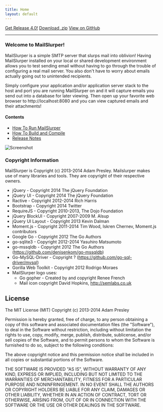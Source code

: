 ```yaml
---
title: Home
layout: default
---
```


<section id="downloads" class="clearfix">
	<a href="https://github.com/adampresley/mailslurper-go/releases/tag/4.0" id="download-release" class="button"><span>Get Release 4.0!</span></a>
	<a href="https://github.com/adampresley/mailslurper-go/zipball/master" id="download-zip" class="button"><span>Download .zip</span></a>
	<a href="https://github.com/adampresley/mailslurper-go" id="view-on-github" class="button"><span>View on GitHub</span></a>
</section>

<hr />

### Welcome to MailSlurper!
MailSlurper is a simple SMTP server that slurps mail into oblivion! Having MailSlurper installed on your local
or shared development environment allows you to test sending email without having to go through the trouble
of configuring a real mail server. You also don't have to worry about emails actually going out to unintended
recipients.

Simply configure your application and/or application server stack to the host and port you are running
MailSlurper on and it will capture emails you send out into a database for later viewing. Then open
up your favorite web browser to http://localhost:8080 and you can view captured emails and their attachments!

#### Contents

* [How To Run MailSlurper](how-to-run.html)
* [How To Build and Compile](how-to-build-and-compile.html)
* [Release Notes](release-notes.html)

![Screenshot](http://www.adampresley.com.s3.amazonaws.com/posts/mailslurper-4.0.png)


### Copyright Information
MailSlurper is Copyright (c) 2013-2014 Adam Presley. Mailslurper makes use of many libraries and tools.
They are copyright of their respective owners.

* jQuery - Copyright 2014 The jQuery Foundation
* jQuery UI - Copyright 2014 The jQuery Foundation
* Ractive - Copyright 2012-2014 Rich Harris
* Bootstrap - Copyright 2014 Twitter
* RequireJS - Copyright 2010-2013, The Dojo Foundation
* jQuery BlockUI - Copyright 2007-2009 M. Alsup
* jQuery UI Layout - Copyright 2013 Kevin Dalman
* Moment.js - Copyright 2011-2014 Tim Wood, Iskren Chernev, Moment.js contributors
* Google Go - Copyright 2012 The Go Authors
* go-sqlite3 - Copyright 2012-2014 Yasuhiro Matsumoto
* go-mssqldb - Copyright 2012 The Go Authors (https://github.com/denisenkom/go-mssqldb)
* Go-MySQL-Driver - Copyright ? (https://github.com/go-sql-driver/mysql)
* Gorilla Web Toolkit - Copyright 2012 Rodrigo Moraes
* MailSlurper logo uses:
	* Go gopher - Created by and copyright Renee French
	* Mail icon copyright David Hopkins, http://semlabs.co.uk

License
-------
The MIT License (MIT)
Copyright (c) 2013-2014 Adam Presley

Permission is hereby granted, free of charge, to any person obtaining a copy of this
software and associated documentation files (the "Software"), to deal in the Software
without restriction, including without limitation the rights to use, copy, modify,
merge, publish, distribute, sublicense, and/or sell copies of the Software, and to
permit persons to whom the Software is furnished to do so, subject to the following conditions:

The above copyright notice and this permission notice shall be included in all copies or
substantial portions of the Software.

THE SOFTWARE IS PROVIDED "AS IS", WITHOUT WARRANTY OF ANY KIND, EXPRESS OR IMPLIED,
INCLUDING BUT NOT LIMITED TO THE WARRANTIES OF MERCHANTABILITY, FITNESS FOR A PARTICULAR
PURPOSE AND NONINFRINGEMENT. IN NO EVENT SHALL THE AUTHORS OR COPYRIGHT HOLDERS BE LIABLE
FOR ANY CLAIM, DAMAGES OR OTHER LIABILITY, WHETHER IN AN ACTION OF CONTRACT, TORT OR OTHERWISE,
ARISING FROM, OUT OF OR IN CONNECTION WITH THE SOFTWARE OR THE USE OR OTHER DEALINGS IN THE SOFTWARE.